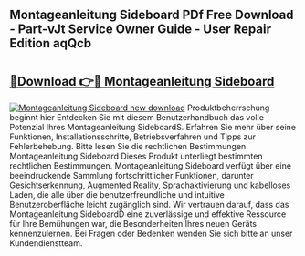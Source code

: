 ## Montageanleitung Sideboard PDf Free Download - Part-vJt Service Owner Guide - User Repair Edition aqQcb

# <h2><a href="http://df8j1dv.blite.top/?on=Montageanleitung+Sideboard">🔗Download 👉🔴 Montageanleitung Sideboard</a></h2>

[![Montageanleitung Sideboard new download](https://i.imgur.com/lujVjoI.png)](http://df8j1dv.blite.top/?on=Montageanleitung+Sideboard)
Produktbeherrschung beginnt hier Entdecken Sie mit diesem Benutzerhandbuch das volle Potenzial Ihres Montageanleitung SideboardS. Erfahren Sie mehr über seine Funktionen, Installationsschritte, Betriebsverfahren und Tipps zur Fehlerbehebung. Bitte lesen Sie die rechtlichen Bestimmungen Montageanleitung Sideboard Dieses Produkt unterliegt bestimmten rechtlichen Bestimmungen. Montageanleitung Sideboard verfügt über eine beeindruckende Sammlung fortschrittlicher Funktionen, darunter Gesichtserkennung, Augmented Reality, Sprachaktivierung und kabelloses Laden, die alle über die benutzerfreundliche und intuitive Benutzeroberfläche leicht zugänglich sind. Wir vertrauen darauf, dass das Montageanleitung SideboardD eine zuverlässige und effektive Ressource für Ihre Bemühungen war, die Besonderheiten Ihres neuen Geräts kennenzulernen. Bei Fragen oder Bedenken wenden Sie sich bitte an unser Kundendienstteam.
